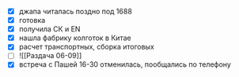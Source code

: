 - [x] джапа читалась поздно под 1688
- [x] готовка
- [x] получила СК и EN
- [x] нашла фабрику колготок в Китае
- [x] расчет транспортных, сборка итоговых
- [ ] ![[Раздача 06-09]]
- [x] встреча с Пашей 16-30 отменилась, пообщались по телефону